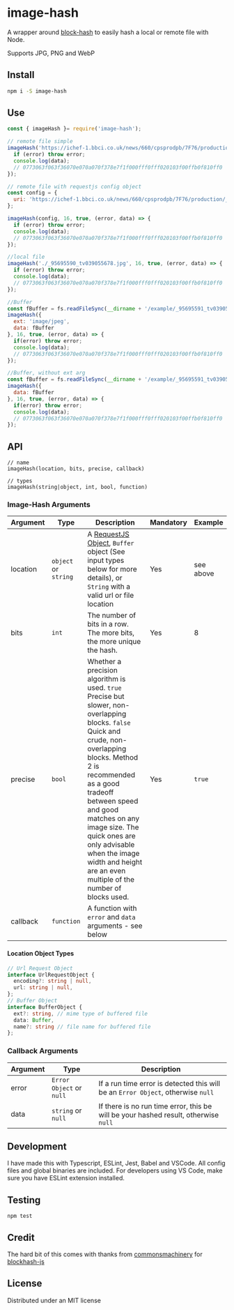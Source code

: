 # image-hash
A wrapper around [block-hash](https://github.com/commonsmachinery/blockhash-js) to easily hash a local or remote file with Node.

Supports JPG, PNG and WebP

## Install
```bash
npm i -S image-hash
```

## Use
```javascript
const { imageHash }= require('image-hash');

// remote file simple
imageHash('https://ichef-1.bbci.co.uk/news/660/cpsprodpb/7F76/production/_95703623_mediaitem95703620.jpg', 16, true, (error, data) => {
  if (error) throw error;
  console.log(data);
  // 0773063f063f36070e070a070f378e7f1f000fff0fff020103f00ffb0f810ff0
});

// remote file with requestjs config object
const config = {
  uri: 'https://ichef-1.bbci.co.uk/news/660/cpsprodpb/7F76/production/_95703623_mediaitem95703620.jpg'
};

imageHash(config, 16, true, (error, data) => {
  if (error) throw error;
  console.log(data);
  // 0773063f063f36070e070a070f378e7f1f000fff0fff020103f00ffb0f810ff0
});

//local file
imageHash('./_95695590_tv039055678.jpg', 16, true, (error, data) => {
  if (error) throw error;
  console.log(data);
  // 0773063f063f36070e070a070f378e7f1f000fff0fff020103f00ffb0f810ff0
});

//Buffer
const fBuffer = fs.readFileSync(__dirname + '/example/_95695591_tv039055678.jpeg');
imageHash({
  ext: 'image/jpeg',
  data: fBuffer
}, 16, true, (error, data) => {
  if(error) throw error;
  console.log(data);
  // 0773063f063f36070e070a070f378e7f1f000fff0fff020103f00ffb0f810ff0
});

//Buffer, without ext arg
const fBuffer = fs.readFileSync(__dirname + '/example/_95695591_tv039055678.jpeg');
imageHash({
  data: fBuffer
}, 16, true, (error, data) => {
  if(error) throw error;
  console.log(data);
  // 0773063f063f36070e070a070f378e7f1f000fff0fff020103f00ffb0f810ff0
});
```

## API
```
// name
imageHash(location, bits, precise, callback)

// types
imageHash(string|object, int, bool, function)
```

### Image-Hash Arguments

| Argument | Type | Description | Mandatory | Example |
| -------- | ---- | ----------- | --------- | ------- |
| location | `object` or `string` | A [RequestJS Object](https://github.com/request/request#requestoptions-callback), `Buffer` object (See input types below for more details), or `String` with a valid url or file location | Yes | see above |
| bits | `int` | The number of bits in a row. The more bits, the more unique the hash. | Yes | 8 |
| precise  | `bool` | Whether a precision algorithm is used. `true` Precise but slower, non-overlapping blocks. `false` Quick and crude, non-overlapping blocks. Method 2 is recommended as a good tradeoff between speed and good matches on any image size. The quick ones are only advisable when the image width and height are an even multiple of the number of blocks used. | Yes | `true` |
| callback | `function` | A function with `error` and `data` arguments - see below |

#### Location Object Types

```typescript
// Url Request Object
interface UrlRequestObject {
  encoding?: string | null,
  url: string | null,
};
// Buffer Object
interface BufferObject {
  ext?: string, // mime type of buffered file
  data: Buffer,
  name?: string // file name for buffered file
};
```

### Callback Arguments

| Argument | Type                     | Description                                                                         |
| -------- | ------------------------ | ----------------------------------------------------------------------------------- |
| error    | `Error Object` or `null` | If a run time error is detected this will be an `Error Object`, otherwise `null`    |
| data     | `string` or `null`       | If there is no run time error, this be will be your hashed result, otherwise `null` |

## Development

I have made this with Typescript, ESLint, Jest, Babel and VSCode. All config files and global binaries are included. For developers using VS Code, make sure you have ESLint extension installed.

## Testing

`npm test`

## Credit

The hard bit of this comes with thanks from [commonsmachinery](https://github.com/commonsmachinery) for [blockhash-js](https://github.com/commonsmachinery/blockhash-js)

## License

Distributed under an MIT license
